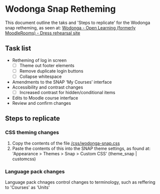 # Wodonga Snap Retheming

This document outline the taks and 'Steps to replicate' for the Wodonga snap retheming, as seen at: [Wodonga - Open Learning (formerly MoodleRooms) - Dress rehearsal site](https://wodonga-tafevc.mrooms.net/)



## Task list ##

- Retheming of log in screen
    + [ ] Theme out footer elements
    + [ ] Remove duplicate login buttons
    + [ ] Collapse whitespace
- Amendments to the SNAP ‘My Courses’ interface
- Accessibility and contrast changes
    + [ ] Increased contrast for hidden/conditional items
- Edits to Moodle course interface
- Review and confirm changes


## Steps to replicate ##

### CSS theming changes ###

1. Copy the contents of the file [/css/wodonga-snap.css](/css/wodonga-snap.css)
2. Paste the contents of this into the SNAP theme settings, as found at: 'Appearance > Themes > Snap > Custom CSS' (theme_snap | customcss)

### Language pack changes ###

Language pack chnages control changes to terminology, such as reffering to 'Courses' as 'Units'
